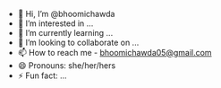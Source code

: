 - 👋 Hi, I’m @bhoomichawda
- 👀 I’m interested in ...
- 🌱 I’m currently learning ...
- 💞️ I’m looking to collaborate on ...
- 📫 How to reach me - bhoomichawda05@gmail.com
- 😄 Pronouns: she/her/hers
- ⚡ Fun fact: ...

<!---
bhoomichawda/bhoomichawda is a ✨ special ✨ repository because its `README.md` (this file) appears on your GitHub profile.
You can click the Preview link to take a look at your changes.
--->
